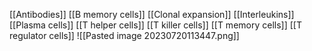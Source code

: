 [[Antibodies]]
[[B memory cells]]
[[Clonal expansion]]
[[Interleukins]]
[[Plasma cells]]
[[T helper cells]]
[[T killer cells]]
[[T memory cells]]
[[T regulator cells]]
![[Pasted image 20230720113447.png]]